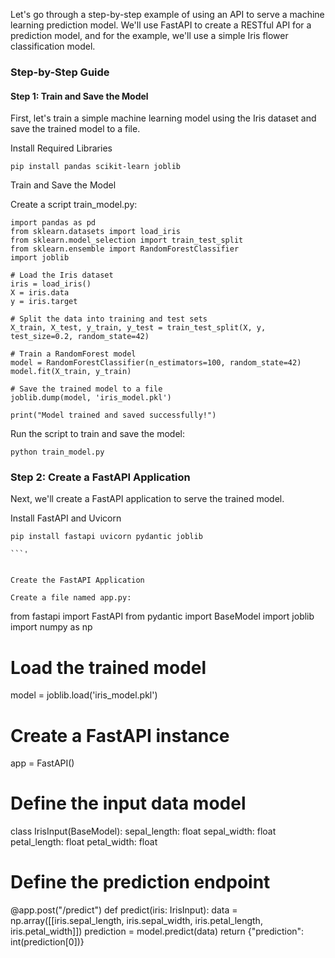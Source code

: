 Let's go through a step-by-step example of using an API to serve a machine learning prediction model. We'll use FastAPI to create a RESTful API for a prediction model, and for the example, we'll use a simple Iris flower classification model.

### Step-by-Step Guide

#### Step 1: Train and Save the Model
First, let's train a simple machine learning model using the Iris dataset and save the trained model to a file.

Install Required Libraries

```
pip install pandas scikit-learn joblib

```
Train and Save the Model

Create a script train_model.py:

```
import pandas as pd
from sklearn.datasets import load_iris
from sklearn.model_selection import train_test_split
from sklearn.ensemble import RandomForestClassifier
import joblib

# Load the Iris dataset
iris = load_iris()
X = iris.data
y = iris.target

# Split the data into training and test sets
X_train, X_test, y_train, y_test = train_test_split(X, y, test_size=0.2, random_state=42)

# Train a RandomForest model
model = RandomForestClassifier(n_estimators=100, random_state=42)
model.fit(X_train, y_train)

# Save the trained model to a file
joblib.dump(model, 'iris_model.pkl')

print("Model trained and saved successfully!")

```
Run the script to train and save the model:

```
python train_model.py

```

### Step 2: Create a FastAPI Application
Next, we'll create a FastAPI application to serve the trained model.

Install FastAPI and Uvicorn

```
pip install fastapi uvicorn pydantic joblib

```'


Create the FastAPI Application

Create a file named app.py:

```
from fastapi import FastAPI
from pydantic import BaseModel
import joblib
import numpy as np

# Load the trained model
model = joblib.load('iris_model.pkl')

# Create a FastAPI instance
app = FastAPI()

# Define the input data model
class IrisInput(BaseModel):
    sepal_length: float
    sepal_width: float
    petal_length: float
    petal_width: float

# Define the prediction endpoint
@app.post("/predict")
def predict(iris: IrisInput):
    data = np.array([[iris.sepal_length, iris.sepal_width, iris.petal_length, iris.petal_width]])
    prediction = model.predict(data)
    return {"prediction": int(prediction[0])}

```


